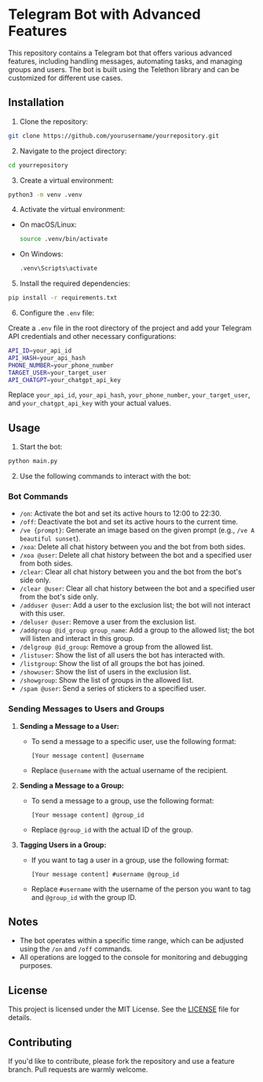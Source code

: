 
# Telegram Bot with Advanced Features

This repository contains a Telegram bot that offers various advanced features, including handling messages, automating tasks, and managing groups and users. The bot is built using the Telethon library and can be customized for different use cases.

## Installation

1. Clone the repository:

```bash
git clone https://github.com/yourusername/yourrepository.git
```

2. Navigate to the project directory:

```bash
cd yourrepository
```

3. Create a virtual environment:

```bash
python3 -m venv .venv
```

4. Activate the virtual environment:

- On macOS/Linux:
  
  ```bash
  source .venv/bin/activate
  ```

- On Windows:

  ```bash
  .venv\Scripts\activate
  ```

5. Install the required dependencies:

```bash
pip install -r requirements.txt
```

6. Configure the `.env` file:

Create a `.env` file in the root directory of the project and add your Telegram API credentials and other necessary configurations:

```bash
API_ID=your_api_id
API_HASH=your_api_hash
PHONE_NUMBER=your_phone_number
TARGET_USER=your_target_user
API_CHATGPT=your_chatgpt_api_key
```

Replace `your_api_id`, `your_api_hash`, `your_phone_number`, `your_target_user`, and `your_chatgpt_api_key` with your actual values.

## Usage

1. Start the bot:

```bash
python main.py
```

2. Use the following commands to interact with the bot:

### Bot Commands

- `/on`: Activate the bot and set its active hours to 12:00 to 22:30.
- `/off`: Deactivate the bot and set its active hours to the current time.
- `/ve {prompt}`: Generate an image based on the given prompt (e.g., `/ve A beautiful sunset`).
- `/xoa`: Delete all chat history between you and the bot from both sides.
- `/xoa @user`: Delete all chat history between the bot and a specified user from both sides.
- `/clear`: Clear all chat history between you and the bot from the bot's side only.
- `/clear @user`: Clear all chat history between the bot and a specified user from the bot's side only.
- `/adduser @user`: Add a user to the exclusion list; the bot will not interact with this user.
- `/deluser @user`: Remove a user from the exclusion list.
- `/addgroup @id_group group_name`: Add a group to the allowed list; the bot will listen and interact in this group.
- `/delgroup @id_group`: Remove a group from the allowed list.
- `/listuser`: Show the list of all users the bot has interacted with.
- `/listgroup`: Show the list of all groups the bot has joined.
- `/showuser`: Show the list of users in the exclusion list.
- `/showgroup`: Show the list of groups in the allowed list.
- `/spam @user`: Send a series of stickers to a specified user.

### Sending Messages to Users and Groups

1. **Sending a Message to a User:**
   - To send a message to a specific user, use the following format:
     ```
     [Your message content] @username
     ```
   - Replace `@username` with the actual username of the recipient.

2. **Sending a Message to a Group:**
   - To send a message to a group, use the following format:
     ```
     [Your message content] @group_id
     ```
   - Replace `@group_id` with the actual ID of the group.

3. **Tagging Users in a Group:**
   - If you want to tag a user in a group, use the following format:
     ```
     [Your message content] #username @group_id
     ```
   - Replace `#username` with the username of the person you want to tag and `@group_id` with the group ID.

## Notes

- The bot operates within a specific time range, which can be adjusted using the `/on` and `/off` commands.
- All operations are logged to the console for monitoring and debugging purposes.

## License

This project is licensed under the MIT License. See the [LICENSE](LICENSE) file for details.

## Contributing

If you'd like to contribute, please fork the repository and use a feature branch. Pull requests are warmly welcome.
